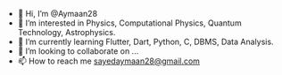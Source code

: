 - 👋 Hi, I’m @Aymaan28
- 👀 I’m interested in Physics, Computational Physics, Quantum Technology, Astrophysics.
- 🌱 I’m currently learning Flutter, Dart, Python, C, DBMS, Data Analysis.
- 💞️ I’m looking to collaborate on ...
- 📫 How to reach me sayedaymaan28@gmail.com

<!---
Aymaan28/Aymaan28 is a ✨ special ✨ repository because its `README.md` (this file) appears on your GitHub profile.
You can click the Preview link to take a look at your changes.
--->
